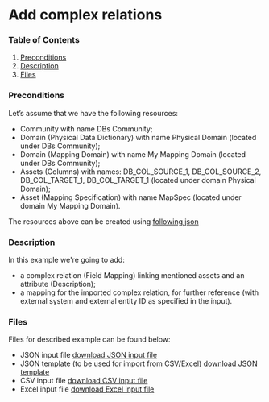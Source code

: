 # Add complex relations


### Table of Contents  
1. [Preconditions](#preconditions)  
1. [Description](#description)
1. [Files](#files)


<a name="preconditions"></a>
### Preconditions

Let’s assume that we have the following resources:
- Community with name DBs Community;
- Domain (Physical Data Dictionary) with name Physical Domain (located under DBs Community);
- Domain (Mapping Domain) with name My Mapping Domain (located under DBs Community);
- Assets (Columns) with names: DB_COL_SOURCE_1, DB_COL_SOURCE_2, DB_COL_TARGET_1, DB_COL_TARGET_1 (located under domain Physical Domain);
- Asset (Mapping Specification) with name MapSpec (located under domain My Mapping Domain).

The resources above can be created using [following json](precondition_for_complex_relations_creation.json)


<a name="description"></a>
### Description
In this example we're going to add:
- a complex relation (Field Mapping) linking mentioned assets and an attribute (Description);
- a mapping for the imported complex relation, for further reference (with external system and external entity ID as specified in the input).


<a name="files"></a>    
### Files
Files for described example can be found below:

- JSON input file [download JSON input file](complex-relations-legs-by-names.json)
- JSON template (to be used for import from CSV/Excel) [download JSON template](complex-relations-legs-by-names-template.json)
- CSV input file [download CSV input file](complex-relations-legs-by-names.csv)
- Excel input file [download Excel input file](complex-relations-legs-by-names.xlsx)


